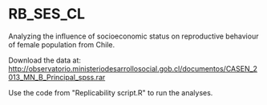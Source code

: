 # RB_SES_CL

Analyzing the influence of socioeconomic status on reproductive behaviour of female population from Chile.

Download the data at:
http://observatorio.ministeriodesarrollosocial.gob.cl/documentos/CASEN_2013_MN_B_Principal_spss.rar

Use the code from "Replicability script.R" to run the analyses.